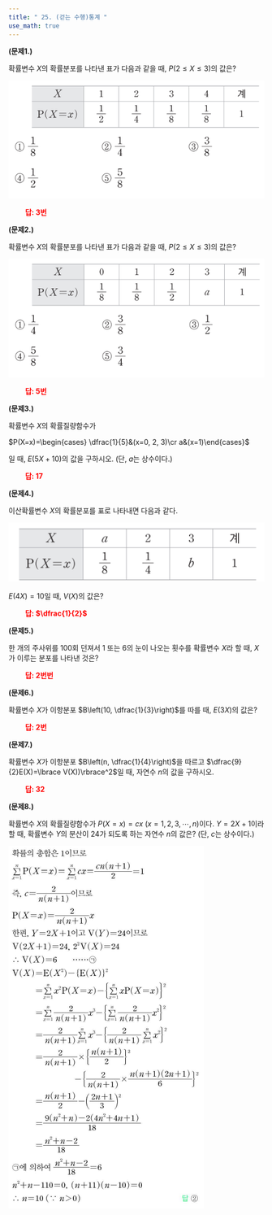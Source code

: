 ```yaml
---
title: " 25. (걷는 수행)통계 "
use_math: true
---
```


**(문제1.)**

확률변수 $X$의 확률분포를 나타낸 표가 다음과 같을 때, $P(2\le X\le3)$의 값은?

<img src="/assets/Pasted image 20240523124450.png"/>

 **<span style="color: red;">$\qquad$답: 3번</span>** 


**(문제2.)**

확률변수 $X$의 확률분포를 나타낸 표가 다음과 같을 때, $P(2\le X\le3)$의 값은?

<img src="/assets/Pasted image 20240523125510.png"/>

 **<span style="color: red;">$\qquad$답: 5번</span>** 


**(문제3.)**

확률변수 $X$의 확률질량함수가

$P(X=x)=\begin{cases} \dfrac{1}{5}&(x=0, 2, 3)\cr a&(x=1)\end{cases}$

일 때, $E(5X+10)$의 값을 구하시오. (단, $a$는 상수이다.)

 **<span style="color: red;">$\qquad$답: $17$</span>** 


**(문제4.)**

이산확률변수 $X$의 확률분포를 표로 나타내면 다음과 같다.

<img src="/assets/Pasted image 20240523125853.png"/>

$E(4X)=10$일 때, $V(X)$의 값은?

 **<span style="color: red;">$\qquad$답: $\dfrac{1}{2}$</span>** 



**(문제5.)**

한 개의 주사위를 100회 던져서 1 또는 6의 눈이 나오는 횟수를 확률변수 $X$라 할 때, $X$가 이루는 분포를 나타낸 것은?

 **<span style="color: red;">$\qquad$답: 2번번</span>** 

**(문제6.)**

확률변수 $X$가 이항분포 $B\left(10, \dfrac{1}{3}\right)$를 따를 때, $E(3X)$의 값은? 

 **<span style="color: red;">$\qquad$답: 2번</span>** 

**(문제7.)**

확률변수 $X$가 이항분포 $B\left(n, \dfrac{1}{4}\right)$을 따르고 $\dfrac{9}{2}E(X)=\lbrace V(X))\rbrace^2$일 때, 자연수 $n$의 값을 구하시오.

 **<span style="color: red;">$\qquad$답: $32$</span>** 

**(문제8.)**

확률변수 $X$의 확률질량함수가 $P(X=x)=cx\ (x=1, 2, 3, \cdots, n)$이다. $Y=2X+1$이라 할 때, 확률변수 $Y$의 분산이 24가 되도록 하는 자연수 $n$의 값은? (단, $c$는 상수이다.)

<img src="/assets/Pasted image 20240523130323.png"/>










